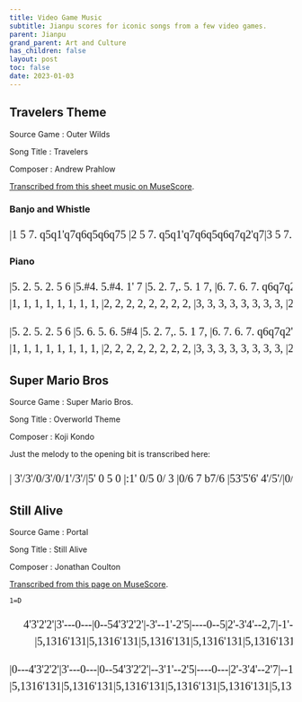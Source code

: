 ```yaml
---
title: Video Game Music
subtitle: Jianpu scores for iconic songs from a few video games.
parent: Jianpu
grand_parent: Art and Culture
has_children: false
layout: post
toc: false
date: 2023-01-03
---
```


<style>
@font-face {
    font-family: Jianpu;
    src: url("{{site.webfontdirectory}}/jianpu/JianpuASCII.ttf ");
}
.jianpu {
    font-family: Jianpu;
    line-height: 1.5;
}
@media (min-width: 50rem) {
    .jianpu  {
        font-size: 20px;
    }
}
</style>


## Travelers Theme

Source Game
: Outer Wilds

Song Title
: Travelers

Composer
: Andrew Prahlow

[Transcribed from this sheet music on MuseScore](https://musescore.com/theotherguy52/travelers-theme).


### Banjo and Whistle

<pre class="jianpu">
|1 5 7. q5q1'q7q6q5q6q75 |2 5 7. q5q1'q7q6q5q6q7q2'q7|3 5 7. q5q1'q7q6q5q6q75 |2 5 7. q5q1'q7q6q5q6q7q2'q7:||
</pre>

### Piano

<pre class="jianpu">
|5. 2. 5. 2. 5 6 |5.#4. 5.#4. 1' 7 |5. 2. 7,. 5. 1 7, |6. 7. 6. 7. q6q7q2'q7|
|1, 1, 1, 1, 1, 1, 1, 1, |2, 2, 2, 2, 2, 2, 2, 2, |3, 3, 3, 3, 3, 3, 3, 3, |2, 2, 2, 2, 2, 2, 2, 2, |
</pre>
<pre class="jianpu">
|5. 2. 5. 2. 5 6 |5. 6. 5. 6. 5#4 |5. 2. 7,. 5. 1 7, |6. 7. 6. 7. q6q7q2'q7:|
|1, 1, 1, 1, 1, 1, 1, 1, |2, 2, 2, 2, 2, 2, 2, 2, |3, 3, 3, 3, 3, 3, 3, 3, |2, 2, 2, 2, 2, 2, 2, 2, :|
</pre>



## Super Mario Bros

Source Game
: Super Mario Bros.

Song Title
: Overworld Theme

Composer
: Koji Kondo

Just the melody to the opening bit is transcribed here:

<pre class="jianpu">
| 3'/3'/0/3'/0/1'/3'/|5' 0 5 0 |:1' 0/5 0/ 3 |0/6 7 b7/6 |53'5'6' 4'/5'/|0/3' 1'/2'/7 0/:|
</pre>


<!----
https://musescore.com/user/2072681/scores/2601926

I don't trust the notation on https://gamemusicthemes.com/,
as much as I do love the presentation of the website.
|#4/4/#/4/#/4/4/|7   5,   |:3  1   7, | 1 
| 2,/2,/ /2,/ /2,/2,/|5       |:5,  3,   1, | 4,

http://www.xuekouqin.com/yuepu/1276.html
-->




## Still Alive

Source Game
: Portal

Song Title
: Still Alive

Composer
: Jonathan Coulton

[Transcribed from this page on MuseScore](https://musescore.com/user/12125/scores/21060).

`1=D`

<pre class="jianpu">
     4'3'2'2'|3'---0---|0--54'3'2'2'|-3'--1'-2'5|----0--5|2'-3'4'--2,7|-1'--2'-55|-3'--0---|
         |5,1316'131|5,1316'131|5,1316'131|5,1316'131|5,1316'131|5,1316'131|5,1316'131|
</pre>
<pre class="jianpu">
|0---4'3'2'2'|3'---0---|0--54'3'2'2'|--3'1'--2'5|----0---|2'-3'4'--2'7|--1'2'-51'2'|3'2'1'7||
|5,1316'131|5,1316'131|5,1316'131|5,1316'131|5,1316'131|5,1316'131|5,1316'131|6,136||
</pre>
<pre class="jianpu">
</pre>



<!--
     4'3'2'2'|3'---0---|0--54'3'2'2'|-3'--1'-2'5|----0--5|2'-3'4'--2,7|-1'--2'-55|-3'--0---|
         |5,1316'131|5,1316'131|5,1316'131|5,1316'131|5,1316'131|5,1316'131|5,1316'131|

|0---4'3'2'2'|3'---0---|0--54'3'2'2'|--3'1'--2'5|----0---|2'-3'4'--2'7|--1'2'-51'2'|3'2'1'70-56|
|5,1316'131|5,1316'131|5,1316'131|5,1316'131|5,1316'131|5,1316'131|5,1316'131|6,1360---|

0-56|
0---|

17                                           22
|7-3'-2'1'1'7|1'77-7-56|7-3'-4'3'2'1'|1'2'3'-3'-4'5'|6'6'5'-4'-3,4,|5'5'4'-3'-1'7|
|3-5-7-4-|6-6-5-  |5-7-2'-7-|6-7-7-  |3'-3'-2'-  |3'-2'-1'-  |
|  7-4-  |3-3-3-  |3-5-7-  |3-  5-  |1'-1'-    |7-7-5-  |
|3,--3,7,--7,|6,--6,3,-7,-|3,--37,--7,|6,--6,3,-3-|3---4---|5-4-3-7,-|
                                    |6,---7,---|3-2-1-  |











\


-->